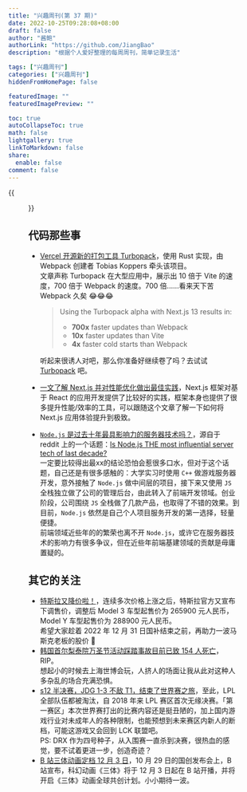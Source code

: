 ```yaml
---
title: "兴趣周刊(第 37 期)"
date: 2022-10-25T09:28:08+08:00
draft: false
author: "酱鲍"
authorLink: "https://github.com/JiangBao"
description: "根据个人爱好整理的每周周刊，简单记录生活"

tags: ["兴趣周刊"]
categories: ["兴趣周刊"]
hiddenFromHomePage: false

featuredImage: ""
featuredImagePreview: ""

toc: true
autoCollapseToc: true
math: false
lightgallery: true
linkToMarkdown: false
share:
  enable: false
comment: false
---
```

{{<figure src="https://jiangbao-1258001083.cos.ap-shanghai.myqcloud.com/20221106.jpg" title="Sunday is coming...">}}
<!--more-->

## 代码那些事
* [Vercel 开源新的打包工具 Turbopack](https://vercel.com/blog/turbopack)，使用 Rust 实现，由 Webpack 创建者 Tobias Koppers 牵头该项目。  
  文章声称 Turbopack 在大型应用中，展示出 10 倍于 Vite 的速度，700 倍于 Webpack 的速度。700 倍......看来天下苦 Webpack 久矣 😂😂😂  
  > Using the Turbopack alpha with Next.js 13 results in:  
  > * **700x** faster updates than Webpack  
  > * **10x** faster updates than Vite  
  > * **4x** faster cold starts than Webpack

  听起来很诱人对吧，那么你准备好继续卷了吗？去试试 [Turbopack](https://turbo.build/) 吧。
* [一文了解 Next.js 并对性能优化做出最佳实践](https://mp.weixin.qq.com/s/rH2BqV2v7O-2KYVYNaZU-Q)，Next.js 框架对基于 React 的应用开发提供了比较好的实践，框架本身也提供了很多提升性能/效率的工具，可以跟随这个文章了解一下如何将 Next.js 应用体验提升到极致。
* [`Node.js` 是过去十年最具影响力的服务器技术吗？](https://mp.weixin.qq.com/s/8Z7hBQSftZ26WZ-kjYOFLg)，源自于 reddit 上的一个话题：[Is Node.js THE most influential server tech of last decade?](https://www.reddit.com/r/node/comments/xik2b3/is_nodejs_the_most_influential_server_tech_of/)  
一定要比较得出最xx的结论恐怕会惹很多口水，但对于这个话题，自己还是有很多感触的：大学实习时使用 `C++` 做游戏服务器开发，意外接触了 `Node.js` 做中间层的项目，接下来又使用 `JS` 全栈独立做了公司的管理后台，由此转入了前端开发领域。创业阶段，公司围绕 `JS` 全栈做了几款产品，也取得了不错的效果。到目前，`Node.js` 依然是自己个人项目服务开发的第一选择，轻量便捷。  
前端领域近些年的的繁荣也离不开 `Node.js`，或许它在服务器技术的影响力有很多争议，但在近些年前端基建领域的贡献是毋庸置疑的。

## 其它的关注
* [特斯拉又降价啦！](https://weibo.com/3615027564/MbKAdtMxA?pagetype=profilefeed)，连续多次价格上涨之后，特斯拉官方又宣布下调售价，调整后 Model 3 车型起售价为 265900 元人民币，Model Y 车型起售价为 288900 元人民币。  
  希望大家趁着 2022 年 12 月 31 日国补结束之前，再助力一波马斯克老板的股价 🚀
* [韩国首尔梨泰院万圣节活动踩踏事故目前已致 154 人死亡](http://www.chinanews.com.cn/gj/2022/10-30/9883117.shtml)，RIP。  
  想起小的时候去上海世博会玩，人挤人的场面让我从此对这种人多杂乱的场合充满恐惧。
* [s12 半决赛，JDG 1-3 不敌 T1，结束了世界赛之旅](https://twitter.com/lplenglish/status/1586517416447713280)，至此，LPL 全部队伍都被淘汰，自 2018 年来 LPL 赛区首次无缘决赛。「第一赛区」本次世界赛打出的比赛内容还是挺丑陋的，加上国内游戏行业对未成年人的各种限制，也能预想到未来赛区内新人的断档，可能这游戏又会回到 LCK 联盟吧。  
  PS: DRX 作为四号种子，从入围赛一直杀到决赛，很热血的感觉，要不试着更进一步，创造奇迹？
* [B 站三体动画定档 12 月 3 日](https://www.chinanews.com.cn/cj/2022/10-30/9883116.shtml)，10 月 29 日的国创发布会上，B 站宣布，科幻动画《三体》将于 12 月 3 日起在 B 站开播，并将开启《三体》动画全球共创计划。小小期待一波。